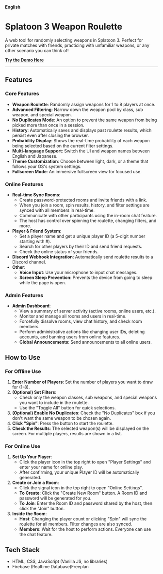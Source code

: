 **English**

# Splatoon 3 Weapon Roulette

A web tool for randomly selecting weapons in Splatoon 3. Perfect for private matches with friends, practicing with unfamiliar weapons, or any other scenario you can think of!

**[Try the Demo Here](https://yasaitachi.github.io/Splatoon3-WeaponRoulette/)**

---

## Features

### Core Features
- **Weapon Roulette**: Randomly assign weapons for 1 to 8 players at once.
- **Advanced Filtering**: Narrow down the weapon pool by class, sub weapon, and special weapon.
- **No Duplicates Mode**: An option to prevent the same weapon from being picked more than once in a session.
- **History**: Automatically saves and displays past roulette results, which persist even after closing the browser.
- **Probability Display**: Shows the real-time probability of each weapon being selected based on the current filter settings.
- **Multi-language Support**: Switch the UI and weapon names between English and Japanese.
- **Theme Customization**: Choose between light, dark, or a theme that follows your OS's system settings.
- **Fullscreen Mode**: An immersive fullscreen view for focused use.

### Online Features
- **Real-time Sync Rooms**:
  - Create password-protected rooms and invite friends with a link.
  - When you join a room, spin results, history, and filter settings are synced with all members in real-time.
  - Communicate with other participants using the in-room chat feature.
  - The host has control over spinning the roulette, changing filters, and more.
- **Player & Friend System**:
  - Set a player name and get a unique player ID (a 5-digit number starting with #).
  - Search for other players by their ID and send friend requests.
  - Check the online status of your friends.
- **Discord Webhook Integration**: Automatically send roulette results to a Discord channel.
- **Other**:
  - **Voice Input**: Use your microphone to input chat messages.
  - **Screen Sleep Prevention**: Prevents the device from going to sleep while the page is open.

### Admin Features
- **Admin Dashboard**:
  - View a summary of server activity (active rooms, online users, etc.).
  - Monitor and manage all rooms and users in real-time.
  - Forcefully dissolve rooms, view chat history, and check room members.
  - Perform administrative actions like changing user IDs, deleting accounts, and banning users from online features.
  - **Global Announcements**: Send announcements to all online users.

## How to Use

### For Offline Use
1.  **Enter Number of Players**: Set the number of players you want to draw for (1-8).
2.  **(Optional) Set Filters**:
    - Check only the weapon classes, sub weapons, and special weapons you want to include in the roulette.
    - Use the "Toggle All" button for quick selections.
3.  **(Optional) Enable No Duplicates**: Check the "No Duplicates" box if you don't want the same weapon to be chosen again.
4.  **Click "Spin"**: Press the button to start the roulette.
5.  **Check the Results**: The selected weapon(s) will be displayed on the screen. For multiple players, results are shown in a list.

### For Online Use
1.  **Set Up Your Player**:
    - Click the player icon in the top right to open "Player Settings" and enter your name for online play.
    - After confirming, your unique Player ID will be automatically generated.
2.  **Create or Join a Room**:
    - Click the signal icon in the top right to open "Online Settings".
    - **To Create**: Click the "Create New Room" button. A Room ID and password will be generated for you.
    - **To Join**: Enter the Room ID and password shared by the host, then click the "Join" button.
3.  **Inside the Room**:
    - **Host**: Changing the player count or clicking "Spin" will sync the roulette for all members. Filter changes are also synced.
    - **Members**: Wait for the host to perform actions. Everyone can use the chat feature.

## Tech Stack

- HTML, CSS, JavaScript (Vanilla JS, no libraries)
- Firebase (Realtime Database)Freeplan
